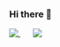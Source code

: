 ### Hi there 👋

<a style="margin-right: 23px;" href="https://github.com/anuraghazra/github-readme-stats">
  <img align="top" src="https://github-readme-stats.vercel.app/api?username=tarlepp&count_private=true&show_icons=true&theme=github_dark" />
</a>

<a style="all: unset;" href="https://github.com/anuraghazra/github-readme-stats">
  <img align="top" src="https://github-readme-stats.vercel.app/api/top-langs/?username=tarlepp&theme=github_dark" />
</a>

<!--
**tarlepp/tarlepp** is a ✨ _special_ ✨ repository because its `README.md` (this file) appears on your GitHub profile.

Here are some ideas to get you started:

- 🔭 I’m currently working on ...
- 🌱 I’m currently learning ...
- 👯 I’m looking to collaborate on ...
- 🤔 I’m looking for help with ...
- 💬 Ask me about ...
- 📫 How to reach me: ...
- 😄 Pronouns: ...
- ⚡ Fun fact: ...
-->
